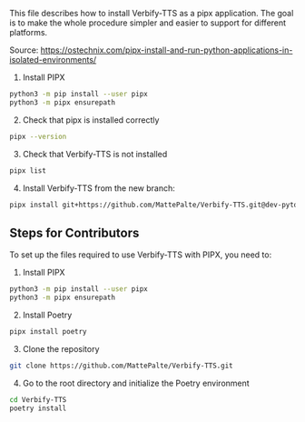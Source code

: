 This file describes how to install Verbify-TTS as a pipx application.
The goal is to make the whole procedure simpler and easier to support for different platforms.

Source: https://ostechnix.com/pipx-install-and-run-python-applications-in-isolated-environments/

1. Install PIPX
```bash
python3 -m pip install --user pipx
python3 -m pipx ensurepath
```
2. Check that pipx is installed correctly
```bash
pipx --version
```
3. Check that Verbify-TTS is not installed
```bash
pipx list
```
4. Install Verbify-TTS from the new branch:
```bash
pipx install git+https://github.com/MattePalte/Verbify-TTS.git@dev-pytorch-fastapi
```


## Steps for Contributors
To set up the files required to use Verbify-TTS with PIPX, you need to:
1. Install PIPX
```bash
python3 -m pip install --user pipx
python3 -m pipx ensurepath
```
2. Install Poetry
```bash
pipx install poetry
```
3. Clone the repository
```bash
git clone https://github.com/MattePalte/Verbify-TTS.git
```
4. Go to the root directory and initialize the Poetry environment
```bash
cd Verbify-TTS
poetry install
```